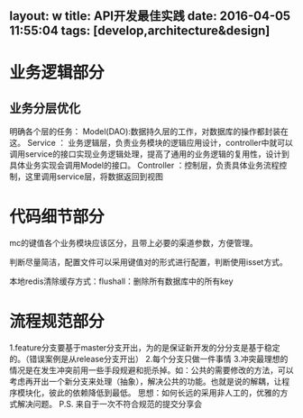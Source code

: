 layout: w
title: API开发最佳实践
date: 2016-04-05 11:55:04
tags: [develop,architecture&design]
---
# 业务逻辑部分
## 业务分层优化
明确各个层的任务：
Model(DAO):数据持久层的工作，对数据库的操作都封装在这。
Service ： 业务逻辑层，负责业务模块的逻辑应用设计，controller中就可以调用service的接口实现业务逻辑处理，提高了通用的业务逻辑的复用性，设计到具体业务实现会调用Model的接口。
Controller ：控制层，负责具体业务流程控制，这里调用service层，将数据返回到视图

# 代码细节部分
mc的键值各个业务模块应该区分，且带上必要的渠道参数，方便管理。

判断尽量简洁，配置文件可以采用键值对的形式进行配置，判断使用isset方式。

本地redis清除缓存方式：flushall：删除所有数据库中的所有key

# 流程规范部分
1.feature分支要基于master分支开出，为的是保证新开发的分分支是基于稳定的。（错误案例是从release分支开出）
2.每个分支只做一件事情
3.冲突最理想的情况是在发生冲突前用一些手段规避和扼杀掉。如：公共的需要修改的方法，可以考虑再开出一个新分支来处理（抽象），解决公共的功能。也就是说的解耦，让程序模块化，彼此的依赖降低到最低。
思想：如何长远的采用非人工的，优雅的方式解决问题。
P.S. 来自于一次不符合规范的提交分享会